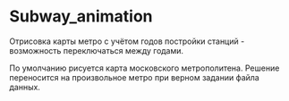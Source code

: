 # Subway_animation

Отрисовка карты метро с учётом годов постройки станций - возможность переключаться между годами.

По умолчанию рисуется карта московского метрополитена. Решение переносится на произвольное метро при верном задании файла данных. 

